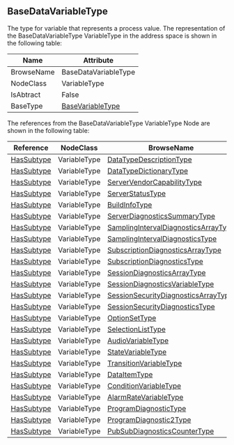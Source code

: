 <!-- objecttype -->
## BaseDataVariableType
The type for variable that represents a process value.
The representation of the BaseDataVariableType VariableType in the address space is shown in the following table:  

|Name|Attribute|
|---|---|
|BrowseName|BaseDataVariableType|
|NodeClass|VariableType|
|IsAbtract|False|
|BaseType|[BaseVariableType](../../../Part5/VariableTypes/BaseVariableType/readme.md)|

The references from the BaseDataVariableType VariableType Node are shown in the following table:  

|Reference|NodeClass|BrowseName|DataType|TypeDefinition|ModellingRule|
|---|---|---|---|---|---|
|[HasSubtype](../../../Part3/ReferenceTypes/HasSubtype/readme.md)|VariableType|[DataTypeDescriptionType](#DataTypeDescriptionType)||||
|[HasSubtype](../../../Part3/ReferenceTypes/HasSubtype/readme.md)|VariableType|[DataTypeDictionaryType](#DataTypeDictionaryType)||||
|[HasSubtype](../../../Part3/ReferenceTypes/HasSubtype/readme.md)|VariableType|[ServerVendorCapabilityType](#ServerVendorCapabilityType)||||
|[HasSubtype](../../../Part3/ReferenceTypes/HasSubtype/readme.md)|VariableType|[ServerStatusType](#ServerStatusType)||||
|[HasSubtype](../../../Part3/ReferenceTypes/HasSubtype/readme.md)|VariableType|[BuildInfoType](#BuildInfoType)||||
|[HasSubtype](../../../Part3/ReferenceTypes/HasSubtype/readme.md)|VariableType|[ServerDiagnosticsSummaryType](#ServerDiagnosticsSummaryType)||||
|[HasSubtype](../../../Part3/ReferenceTypes/HasSubtype/readme.md)|VariableType|[SamplingIntervalDiagnosticsArrayType](#SamplingIntervalDiagnosticsArrayType)||||
|[HasSubtype](../../../Part3/ReferenceTypes/HasSubtype/readme.md)|VariableType|[SamplingIntervalDiagnosticsType](#SamplingIntervalDiagnosticsType)||||
|[HasSubtype](../../../Part3/ReferenceTypes/HasSubtype/readme.md)|VariableType|[SubscriptionDiagnosticsArrayType](#SubscriptionDiagnosticsArrayType)||||
|[HasSubtype](../../../Part3/ReferenceTypes/HasSubtype/readme.md)|VariableType|[SubscriptionDiagnosticsType](#SubscriptionDiagnosticsType)||||
|[HasSubtype](../../../Part3/ReferenceTypes/HasSubtype/readme.md)|VariableType|[SessionDiagnosticsArrayType](#SessionDiagnosticsArrayType)||||
|[HasSubtype](../../../Part3/ReferenceTypes/HasSubtype/readme.md)|VariableType|[SessionDiagnosticsVariableType](#SessionDiagnosticsVariableType)||||
|[HasSubtype](../../../Part3/ReferenceTypes/HasSubtype/readme.md)|VariableType|[SessionSecurityDiagnosticsArrayType](#SessionSecurityDiagnosticsArrayType)||||
|[HasSubtype](../../../Part3/ReferenceTypes/HasSubtype/readme.md)|VariableType|[SessionSecurityDiagnosticsType](#SessionSecurityDiagnosticsType)||||
|[HasSubtype](../../../Part3/ReferenceTypes/HasSubtype/readme.md)|VariableType|[OptionSetType](#OptionSetType)||||
|[HasSubtype](../../../Part3/ReferenceTypes/HasSubtype/readme.md)|VariableType|[SelectionListType](#SelectionListType)||||
|[HasSubtype](../../../Part3/ReferenceTypes/HasSubtype/readme.md)|VariableType|[AudioVariableType](#AudioVariableType)||||
|[HasSubtype](../../../Part3/ReferenceTypes/HasSubtype/readme.md)|VariableType|[StateVariableType](#StateVariableType)||||
|[HasSubtype](../../../Part3/ReferenceTypes/HasSubtype/readme.md)|VariableType|[TransitionVariableType](#TransitionVariableType)||||
|[HasSubtype](../../../Part3/ReferenceTypes/HasSubtype/readme.md)|VariableType|[DataItemType](#DataItemType)||||
|[HasSubtype](../../../Part3/ReferenceTypes/HasSubtype/readme.md)|VariableType|[ConditionVariableType](#ConditionVariableType)||||
|[HasSubtype](../../../Part3/ReferenceTypes/HasSubtype/readme.md)|VariableType|[AlarmRateVariableType](#AlarmRateVariableType)||||
|[HasSubtype](../../../Part3/ReferenceTypes/HasSubtype/readme.md)|VariableType|[ProgramDiagnosticType](#ProgramDiagnosticType)||||
|[HasSubtype](../../../Part3/ReferenceTypes/HasSubtype/readme.md)|VariableType|[ProgramDiagnostic2Type](#ProgramDiagnostic2Type)||||
|[HasSubtype](../../../Part3/ReferenceTypes/HasSubtype/readme.md)|VariableType|[PubSubDiagnosticsCounterType](#PubSubDiagnosticsCounterType)||||



